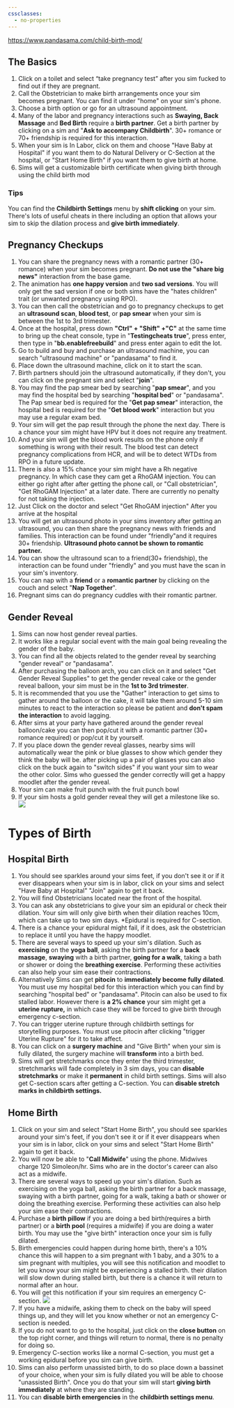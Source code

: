 ```yaml
---
cssclasses:
  - no-properties
---
```

https://www.pandasama.com/child-birth-mod/
## The Basics
1. Click on a toilet and select “take pregnancy test” after you sim fucked to find out if they are pregnant.
2. Call the Obstetrician to make birth arrangements once your sim becomes pregnant. You can find it under "home" on your sim's phone.
3. Choose a birth option or go for an ultrasound appointment.
4. Many of the labor and pregnancy interactions such as **Swaying, Back Massage** and **Bed Birth** require a **birth partner**. Get a birth partner by clicking on a sim and "**Ask to accompany Childbirth**". 30+ romance or 70+ friendship is required for this interaction.
5. When your sim is In Labor, click on them and choose "Have Baby at Hospital" if you want them to do Natural Delivery or C-Section at the hospital, or "Start Home Birth" if you want them to give birth at home.
7. Sims will get a customizable birth certificate when giving birth through using the child birth mod
### Tips
You can find the **Childbirth Settings** menu by **shift clicking** on your sim. There's lots of useful cheats in there including an option that allows your sim to skip the dilation process and **give birth immediately**.
## Pregnancy Checkups
1. You can share the pregnancy news with a romantic partner (30+ romance) when your sim becomes pregnant. **Do not use the "share big news"** interaction from the base game.
2. The animation has **one happy version** and **two sad versions**. You will only get the sad version if one or both sims have the "hates children" trait (or unwanted pregnancy using RPO).
3. You can then call the obstetrician and go to pregnancy checkups to get an **ultrasound scan**, **blood test**, or **pap smear** when your sim is between the 1st to 3rd trimester.
4. Once at the hospital, press down **"Ctrl" + "Shift" +"C"** at the same time to bring up the cheat console, type in "**Testingcheats true**", press enter, then type in "**bb.enablefreebuild**" and press enter again to edit the lot.
5. Go to build and buy and purchase an ultrasound machine, you can search "ultrasound machine" or "pandasama" to find it.
6. Place down the ultrasound machine, click on it to start the scan.
7. Birth partners should join the ultrasound automatically, if they don't, you can click on the pregnant sim and select "**join**".
8. You may find the pap smear bed by searching "**pap smear**", and you may find the hospital bed by searching "**hospital bed**" or "pandasama". The Pap smear bed is required for the "**Get pap smear**" interaction, the hospital bed is required for the "**Get blood work**" interaction but you may use a regular exam bed.
9. Your sim will get the pap result through the phone the next day. There is a chance your sim might have HPV but it does not require any treatment.
10. And your sim will get the blood work results on the phone only if something is wrong with their result. The blood test can detect pregnancy complications from HCR, and will be to detect WTDs from RPO in a future update.
11. There is also a 15% chance your sim might have a Rh negative pregnancy. In which case they cam get a RhoGAM injection. You can either go right after after getting the phone call, or "Call obstetrician", "Get RhoGAM Injection" at a later date. There are currently no penalty for not taking the injection.
12. Just Click on the doctor and select "Get RhoGAM injection" After you arrive at the hospital
13. You will get an ultrasound photo in your sims inventory after getting an ultrasound, you can then share the pregnancy news with friends and families. This interaction can be found under "friendly"and it requires 30+ friendship. **Ultrasound photo cannot be shown to romantic partner.**
14. You can show the ultrasound scan to a friend(30+ friendship), the interaction can be found under "friendly" and you must have the scan in your sim's inventory.
15. You can nap with a **friend** or a **romantic partner** by clicking on the couch and select "**Nap Together**".
16. Pregnant sims can do pregnancy cuddles with their romantic partner.
## Gender Reveal
1. Sims can now host gender reveal parties.
2. It works like a regular social event with the main goal being revealing the gender of the baby.
3. You can find all the objects related to the gender reveal by searching "gender reveal" or "pandasama".
4. After purchasing the balloon arch, you can click on it and select "Get Gender Reveal Supplies" to get the gender reveal cake or the gender reveal balloon, your sim must be in the **1st to 3rd trimester**.
5. It is recommended that you use the "Gather" interaction to get sims to gather around the balloon or the cake, it will take them around 5-10 sim minutes to react to the interaction so please be patient and **don't spam the interaction** to avoid lagging.
6. After sims at your party have gathered around the gender reveal balloon/cake you can then pop/cut it with a romantic partner (30+ romance required) or pop/cut it by yourself.
7. If you place down the gender reveal glasses, nearby sims will automatically wear the pink or blue glasses to show which gender they think the baby will be. after picking up a pair of glasses you can also click on the buck again to "switch sides" if you want your sim to wear the other color. Sims who guessed the gender correctly will get a happy moodlet after the gender reveal.
8. Your sim can make fruit punch with the fruit punch bowl
9. If your sim hosts a gold gender reveal they will get a milestone like so.
![](Images/12.webp)
# Types of Birth
## Hospital Birth
1. You should see sparkles around your sims feet, if you don't see it or if it ever disappears when your sim is in labor, click on your sims and select "Have Baby at Hospital" "Join" again to get it back.
2. You will find Obstetricians located near the front of the hospital.
3. You can ask any obstetricians to give your sim an epidural or check their dilation. Your sim will only give birth when their dilation reaches 10cm, which can take up to two sim days. *Epidural is required for C-section.
4. There is a chance your epidural might fail, if it does, ask the obstetrician to replace it until you have the happy moodlet.
5. There are several ways to speed up your sim's dilation. Such as **exercising** on the **yoga ball**, asking the birth partner for a **back massage**, **swaying** with a birth partner, **going for a walk**, taking a bath or shower or doing the **breathing exercise**. Performing these activities can also help your sim ease their contractions.
6. Alternatively Sims can get **pitocin** to **immediately become fully dilated**. You must use my hospital bed for this interaction which you can find by searching "hospital bed" or "pandasama". Pitocin can also be used to fix stalled labor. However there is **a 2% chance** your sim might get a **uterine rupture,** in which case they will be forced to give birth through emergency c-section.
7. You can trigger uterine rupture through childbirth settings for storytelling purposes. You must use pitocin after clicking "trigger Uterine Rupture" for it to take affect.
8. You can click on a **surgery machine** and "Give Birth" when your sim is fully dilated, the surgery machine will **transform** into a birth bed.
9. Sims will get stretchmarks once they enter the third trimester, stretchmarks will fade completely in 3 sim days, you can **disable stretchmarks** or make it **permanent** in child birth settings. Sims will also get C-section scars after getting a C-section. You can **disable stretch marks in childbirth settings.**
## Home Birth
1. Click on your sim and select "Start Home Birth", you should see sparkles around your sim's feet, if you don't see it or if it ever disappears when your sim is in labor, click on your sims and select "Start Home Birth" again to get it back.
2. You will now be able to "**Call Midwife**" using the phone. Midwives charge 120 Simoleon/hr. Sims who are in the doctor's career can also act as a midwife.
3. There are several ways to speed up your sim's dilation. Such as exercising on the yoga ball, asking the birth partner for a back massage, swaying with a birth partner, going for a walk, taking a bath or shower or doing the breathing exercise. Performing these activities can also help your sim ease their contractions.
4. Purchase a **birth pillow** if you are doing a bed birth(requires a birth partner) or a **birth pool** (requires a midwife) if you are doing a water birth. You may use the "give birth" interaction once your sim is fully dilated.
5. Birth emergencies could happen during home birth, there's a 10% chance this will happen to a sim pregnant with 1 baby, and a 30% to a sim pregnant with multiples, you will see this notification and moodlet to let you know your sim might be experiencing a stalled birth. their dilation will slow down during stalled birth, but there is a chance it will return to normal after an hour.
6. You will get this notification if your sim requires an emergency C-section. ![](Images/Instructions_Ultrasound-14.jpg)
7. If you have a midwife, asking them to check on the baby will speed things up, and they will let you know whether or not an emergency C-section is needed.
8. If you do not want to go to the hospital, just click on the **close button** on the top right corner, and things will return to normal, there is no penalty for doing so.
9. Emergency C-section works like a normal C-section, you must get a working epidural before you sim can give birth.
10. Sims can also perform unassisted birth, to do so place down a bassinet of your choice, when your sim is fully dilated you will be able to choose "unassisted Birth". Once you do that your sim will start **giving birth immediately** at where they are standing.
11. You can **disable birth emergencies** in the **childbirth settings menu**.